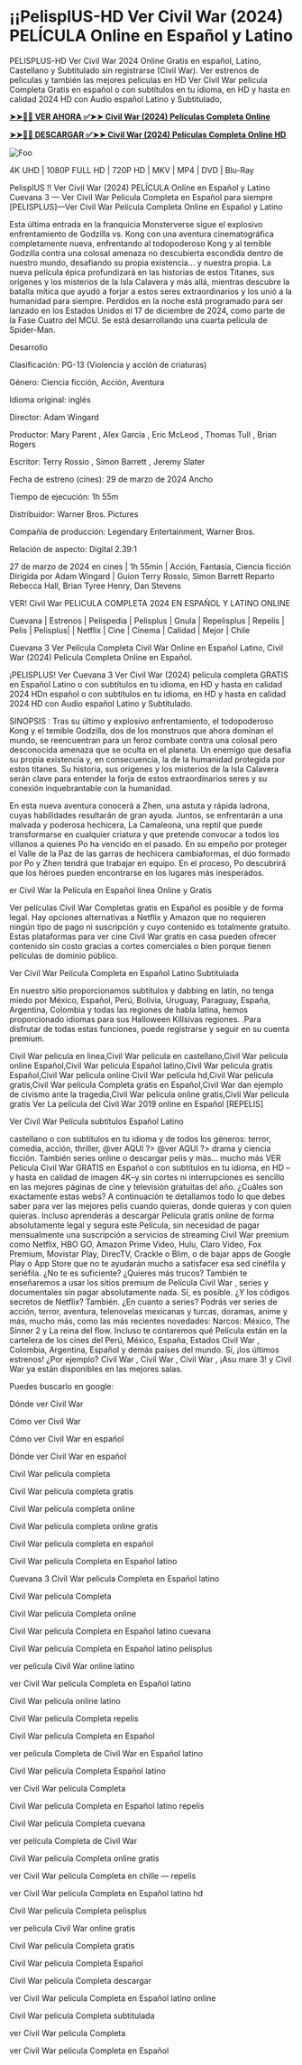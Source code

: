 # <h1>¡¡PelisplUS-HD Ver Civil War (2024) PELÍCULA Online en Español y Latino</h1>

PELISPLUS-HD Ver Civil War 2024 Online Gratis en español, Latino, Castellano y Subtitulado sin registrarse (Civil War). Ver estrenos de películas y también las mejores películas en HD Ver Civil War película Completa Gratis en español o con subtítulos en tu idioma, en HD y hasta en calidad 2024 HD con Audio español Latino y Subtitulado,

**[➤➤🔴📱 VER AHORA ✅➤➤ Civil War (2024) Películas Completa Online](https://t.co/uRzA308VrV)**

**[➤➤🔴📱 DESCARGAR ✅➤➤ Civil War (2024) Películas Completa Online HD](https://t.co/uRzA308VrV)**

<animated-image data-catalyst=""><a href="https://t.co/uRzA308VrV" rel="nofollow" data-target="animated-image.originalLink"><img src="https://camo.githubusercontent.com/917e6ed5c302499242165dcc02bdbce85c075fd21b35918eb9c0b771855261b8/68747470733a2f2f7374617469632e7769787374617469632e636f6d2f6d656469612f6232343966395f61646163386637306662336634356238383639313639366337376465313866337e6d76322e676966" alt="Foo" data-canonical-src="https://static.wixstatic.com/media/b249f9_adac8f70fb3f45b88691696c77de18f3~mv2.gif" style="max-width: 100%; display: inline-block;" data-target="animated-image.originalImage"></a>

4K UHD | 1080P FULL HD | 720P HD | MKV | MP4 | DVD | Blu-Ray

PelisplUS !! Ver Civil War (2024) PELÍCULA Online en Español y Latino
Cuevana 3 — Ver Civil War Película Completa en Español para siempre
[PELISPLUS]—Ver Civil War Película Completa Online en Español y Latino

Esta última entrada en la franquicia Monsterverse sigue el explosivo enfrentamiento de Godzilla vs. Kong con una aventura cinematográfica completamente nueva, enfrentando al todopoderoso Kong y al temible Godzilla contra una colosal amenaza no descubierta escondida dentro de nuestro mundo, desafiando su propia existencia... y nuestra propia. La nueva película épica profundizará en las historias de estos Titanes, sus orígenes y los misterios de la Isla Calavera y más allá, mientras descubre la batalla mítica que ayudó a forjar a estos seres extraordinarios y los unió a la humanidad para siempre.
Perdidos en la noche está programado para ser lanzado en los Estados Unidos el 17 de diciembre de 2024, como parte de la Fase Cuatro del MCU. Se está desarrollando una cuarta película de Spider-Man.

Desarrollo

Clasificación: PG-13 (Violencia y acción de criaturas)

Género: Ciencia ficción, Acción, Aventura

Idioma original: inglés

Director: Adam Wingard

Productor: Mary Parent , Alex García , Eric McLeod , Thomas Tull , Brian Rogers

Escritor: Terry Rossio , Simon Barrett , Jeremy Slater

Fecha de estreno (cines): 29 de marzo de 2024 Ancho

Tiempo de ejecución: 1h 55m

Distribuidor: Warner Bros. Pictures

Compañía de producción: Legendary Entertainment, Warner Bros.

Relación de aspecto: Digital 2.39:1

27 de marzo de 2024 en cines | 1h 55min | Acción, Fantasía, Ciencia ficción Dirigida por Adam Wingard | Guion Terry Rossio, Simon Barrett Reparto Rebecca Hall, Brian Tyree Henry, Dan Stevens

VER! Civil War PELICULA COMPLETA 2024 EN ESPAÑOL Y LATINO ONLINE

Cuevana | Estrenos | Pelispedia | Pelisplus | Gnula | Repelisplus | Repelis | Pelis | Pelisplus| | Netflix | Cine | Cinema | Calidad | Mejor | Chile

Cuevana 3 Ver Película Completa Civil War Online en Español Latino, Civil War (2024) Película Completa Online en Español.

¡PELISPLUS! Ver Cuevana 3 Ver Civil War (2024) película completa GRATIS en Español Latino o con subtítulos en tu idioma, en HD y hasta en calidad 2024 HDn español o con subtítulos en tu idioma, en HD y hasta en calidad 2024 HD con Audio español Latino y Subtitulado.

SINOPSIS : Tras su último y explosivo enfrentamiento, el todopoderoso Kong y el temible Godzilla, dos de los monstruos que ahora dominan el mundo, se reencuentran para un feroz combate contra una colosal pero desconocida amenaza que se oculta en el planeta. Un enemigo que desafía su propia existencia y, en consecuencia, la de la humanidad protegida por estos titanes. Su historia, sus orígenes y los misterios de la Isla Calavera serán clave para entender la forja de estos extraordinarios seres y su conexión inquebrantable con la humanidad.

En esta nueva aventura conocerá a Zhen, una astuta y rápida ladrona, cuyas habilidades resultarán de gran ayuda. Juntos, se enfrentarán a una malvada y poderosa hechicera, La Camaleona, una reptil que puede transformarse en cualquier criatura y que pretende convocar a todos los villanos a quienes Po ha vencido en el pasado. En su empeño por proteger el Valle de la Paz de las garras de hechicera cambiaformas, el dúo formado por Po y Zhen tendrá que trabajar en equipo. En el proceso, Po descubrirá que los héroes pueden encontrarse en los lugares más inesperados.

er Civil War la Película en Español línea Online y Gratis

Ver películas Civil War Completas gratis en Español es posible y de forma legal. Hay opciones alternativas a Netflix y Amazon que no requieren ningún tipo de pago ni suscripción y cuyo contenido es totalmente gratuito. Estas plataformas para ver cine Civil War gratis en casa pueden ofrecer contenido sin costo gracias a cortes comerciales o bien porque tienen películas de dominio público.

Ver Civil War Película Completa en Español Latino Subtitulada

En nuestro sitio proporcionamos subtítulos y dabbing en latín, no tenga miedo por México, Español, Perú, Bolivia, Uruguay, Paraguay, España, Argentina, Colombia y todas las regiones de habla latina, hemos proporcionado idiomas para sus Halloween Killsivas regiones. .Para disfrutar de todas estas funciones, puede registrarse y seguir en su cuenta premium.

Civil War pelicula en linea,Civil War pelicula en castellano,Civil War pelicula online Español,Civil War pelicula Español latino,Civil War pelicula gratis Español,Civil War pelicula online Civil War pelicula hd,Civil War pelicula gratis,Civil War pelicula Completa gratis en Español,Civil War dan ejemplo de civismo ante la tragedia,Civil War pelicula online gratis,Civil War pelicula gratis Ver La película del Civil War 2019 online en Español [REPELIS]

Ver Civil War Película subtítulos Español Latino

castellano o con subtítulos en tu idioma y de todos los géneros: terror, comedia, acción, thriller, @ver AQUI ?> @ver AQUI ?> drama y ciencia ficción. También series online o descargar pelis y más… mucho más VER Película Civil War GRATIS en Español o con subtítulos en tu idioma, en HD –y hasta en calidad de imagen 4K–y sin cortes ni interrupciones es sencillo en las mejores páginas de cine y televisión gratuitas del año. ¿Cuáles son exactamente estas webs? A continuación te detallamos todo lo que debes saber para ver las mejores pelis cuando quieras, donde quieras y con quien quieras. Incluso aprenderás a descargar Película gratis online de forma absolutamente legal y segura este Película, sin necesidad de pagar mensualmente una suscripción a servicios de streaming Civil War premium como Netflix, HBO GO, Amazon Prime Video, Hulu, Claro Video, Fox Premium, Movistar Play, DirecTV, Crackle o Blim, o de bajar apps de Google Play o App Store que no te ayudarán mucho a satisfacer esa sed cinéfila y seriéfila. ¿No te es suficiente? ¿Quieres más trucos? También te enseñaremos a usar los sitios premium de Película Civil War , series y documentales sin pagar absolutamente nada. Sí, es posible. ¿Y los códigos secretos de Netflix? También. ¿En cuanto a series? Podrás ver series de acción, terror, aventura, telenovelas mexicanas y turcas, doramas, anime y más, mucho más, como las más recientes novedades: Narcos: México, The Sinner 2 y La reina del flow. Incluso te contaremos qué Película están en la cartelera de los cines del Perú, México, España, Estados Civil War , Colombia, Argentina, Español y demás países del mundo. Sí, ¡los últimos estrenos! ¿Por ejemplo? Civil War , Civil War , Civil War , ¡Asu mare 3! y Civil War ya están disponibles en las mejores salas.

Puedes buscarlo en google:

Dónde ver Civil War

Cómo ver Civil War

Cómo ver Civil War en español

Dónde ver Civil War en español

Civil War película completa

Civil War película completa gratis

Civil War película completa online

Civil War película completa online gratis

Civil War pelicula completa en español

Civil War pelicula Completa en Español latino

Cuevana 3 Civil War pelicula Completa en Español latino

Civil War pelicula Completa

Civil War pelicula Completa online

Civil War pelicula Completa en Español latino cuevana

Civil War pelicula Completa en Español latino pelisplus

ver pelicula Civil War online latino

ver Civil War pelicula Completa en Español latino

Civil War pelicula online latino

Civil War pelicula Completa repelis

Civil War pelicula Completa en Español

ver pelicula Completa de Civil War en Español latino

Civil War pelicula Completa Español latino

ver Civil War película Completa

Civil War pelicula Completa en Español latino repelis

Civil War pelicula Completa cuevana

ver película Completa de Civil War

Civil War pelicula Completa online gratis

ver Civil War pelicula Completa en chille — repelis

ver Civil War pelicula Completa en Español latino hd

Civil War pelicula Completa pelisplus

ver pelicula Civil War online gratis

Civil War pelicula Completa gratis

Civil War pelicula Completa Español

Civil War pelicula Completa descargar

ver Civil War pelicula Completa en Español latino online

Civil War pelicula Completa subtitulada

ver Civil War pelicula Completa

ver Civil War pelicula Completa en Español
